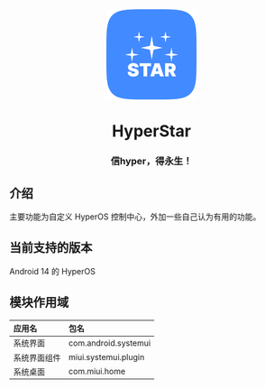 <div align="center">

<img src="img/app_icon.png" width="160" height="160" style="display: block; margin: 0 auto;" alt="icon"/>

# HyperStar
### 信hyper，得永生！

</div>

## 介绍

主要功能为自定义 HyperOS 控制中心，外加一些自己认为有用的功能。

## 当前支持的版本

Android 14 的 HyperOS

## 模块作用域

| 应用名    | 包名                    |
|:-------|:----------------------|
| 系统界面   | com.android.systemui  |
| 系统界面组件 | miui.systemui.plugin  |
| 系统桌面   | com.miui.home         |